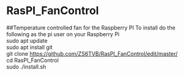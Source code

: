 # RasPI_FanControl
##Temperature controlled fan for the Raspberry PI
To install do the following as the pi user on your Raspberry Pi  
sudo apt update  
sudo apt install git  
git clone https://github.com/ZS6TVB/RasPI_FanControl/edit/master/  
cd RasPI_FanControl  
sudo ./install.sh  
